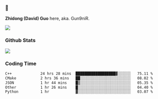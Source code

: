 ### 👋 

**Zhidong (David) Guo** here, aka. Gun9niR.

![](https://komarev.com/ghpvc/?username=Gun9niR&label=Total+Views)

### Github Stats

<img src="https://github-readme-stats.vercel.app/api?username=Gun9niR&count_private=true&show_icons=true&theme=vue-dark&hide_title=true">

### Coding Time

<!--START_SECTION:waka-->

```txt
C++             24 hrs 28 mins  ██████████████████▓░░░░░░   75.11 %
CMake           2 hrs 36 mins   ██░░░░░░░░░░░░░░░░░░░░░░░   08.02 %
JSON            1 hr 44 mins    █▒░░░░░░░░░░░░░░░░░░░░░░░   05.35 %
Other           1 hr 26 mins    █░░░░░░░░░░░░░░░░░░░░░░░░   04.40 %
Python          1 hr            ▓░░░░░░░░░░░░░░░░░░░░░░░░   03.07 %
```

<!--END_SECTION:waka-->
